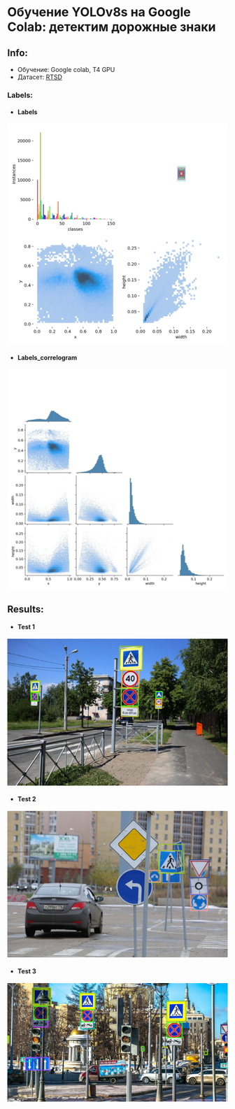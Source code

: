 # Обучение YOLOv8s на Google Colab: детектим дорожные знаки
## Info:
- Обучение: Google colab, T4 GPU
- Датасет:  [RTSD](https://www.kaggle.com/datasets/watchman/rtsd-dataset)
### Labels:
- #### Labels
![labels](https://github.com/E-Kozyreva/traffic_sign_detection/blob/main/labels/labels.jpg)
- #### Labels_correlogram
![labels_correlogram](https://github.com/E-Kozyreva/traffic_sign_detection/blob/main/labels/labels_correlogram.jpg)
## Results:
- #### Test 1
![test1](https://github.com/E-Kozyreva/traffic_sign_detection/blob/main/runs/detect/pre_test1/test1.jpg)
- #### Test 2
![test2](https://github.com/E-Kozyreva/traffic_sign_detection/blob/main/runs/detect/pre_test2/test2.jpg)
- #### Test 3
![test3](https://github.com/E-Kozyreva/traffic_sign_detection/blob/main/runs/detect/pre_test3/test3.jpg)
